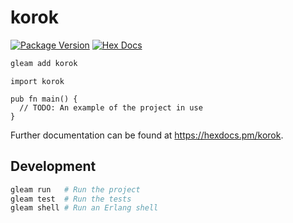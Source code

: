 # korok

[![Package Version](https://img.shields.io/hexpm/v/korok)](https://hex.pm/packages/korok)
[![Hex Docs](https://img.shields.io/badge/hex-docs-ffaff3)](https://hexdocs.pm/korok/)

```sh
gleam add korok
```
```gleam
import korok

pub fn main() {
  // TODO: An example of the project in use
}
```

Further documentation can be found at <https://hexdocs.pm/korok>.

## Development

```sh
gleam run   # Run the project
gleam test  # Run the tests
gleam shell # Run an Erlang shell
```
